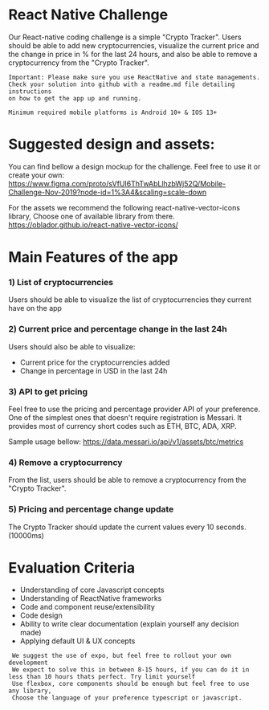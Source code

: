 # React Native Challenge
Our React-native coding challenge is a simple "Crypto Tracker". Users should be able to add new cryptocurrencies, visualize the current price and the change in price in % for the last 24 hours, and also be able to remove a cryptocurrency from the "Crypto Tracker". 

```
Important: Please make sure you use ReactNative and state managements. 
Check your solution into github with a readme.md file detailing instructions 
on how to get the app up and running. 
```

```
Minimum required mobile platforms is Android 10+ & IOS 13+
```

# Suggested design and assets:

You can find bellow a design mockup for the challenge. Feel free to use it or create your own:
https://www.figma.com/proto/sVfUI6ThTwAbLlhzbWj52Q/Mobile-Challenge-Nov-2019?node-id=1%3A4&scaling=scale-down

For the assets we recommend the following react-native-vector-icons library, Choose one of available library from there.
https://oblador.github.io/react-native-vector-icons/

# Main Features of the app

### 1) List of cryptocurrencies
Users should be able to visualize the list of cryptocurrencies they current have on the app

### 2) Current price and percentage change in the last 24h
Users should also be able to visualize: 
* Current price for the cryptocurrencies added
* Change in percentage in USD in the last 24h

### 3) API to get pricing
Feel free to use the pricing and percentage provider API of your preference. 
One of the simplest ones that doesn't require registration is Messari. 
It provides most of currency short codes such as ETH, BTC, ADA, XRP. 

Sample usage bellow:
https://data.messari.io/api/v1/assets/btc/metrics

### 4) Remove a cryptocurrency
From the list, users should be able to remove a cryptocurrency from the "Crypto Tracker".

### 5) Pricing and percentage change update
The Crypto Tracker should update the current values every 10 seconds. (10000ms)

# Evaluation Criteria

* Understanding of core Javascript concepts
* Understanding of ReactNative frameworks
* Code and component reuse/extensibility
* Code design
* Ability to write clear documentation (explain yourself any decision made)
* Applying default UI & UX concepts


```
 We suggest the use of expo, but feel free to rollout your own development
 We expect to solve this in between 8-15 hours, if you can do it in less than 10 hours thats perfect. Try limit yourself
 Use flexbox, core components should be enough but feel free to use any library, 
 Choose the language of your preference typescript or javascript.
```

